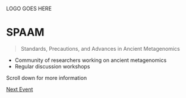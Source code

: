LOGO GOES HERE

# SPAAM

>  Standards, Precautions, and Advances in Ancient Metagenomics

- Community of researchers working on ancient metagenomics
- Regular discussion workshops

Scroll down for more information

[Next Event](spaam2/README.md)